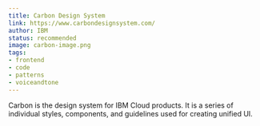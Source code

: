 ```yaml
---
title: Carbon Design System
link: https://www.carbondesignsystem.com/
author: IBM
status: recommended
image: carbon-image.png
tags:
- frontend
- code
- patterns
- voiceandtone
---
```


Carbon is the design system for IBM Cloud products. It is a series of individual styles, components, and guidelines used for creating unified UI.
